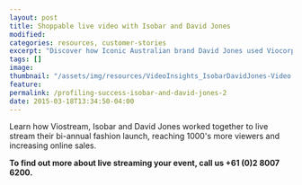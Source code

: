 ```yaml
---
layout: post
title: Shoppable live video with Isobar and David Jones
modified:
categories: resources, customer-stories
excerpt: "Discover how Iconic Australian brand David Jones used Viocorp's experienced team and technology to reach 1000's more people and increase sales at the same time."
tags: []
image:
thumbnail: "/assets/img/resources/VideoInsights_IsobarDavidJones-Video.jpg"
feature:
permalink: /profiling-success-isobar-and-david-jones-2
date: 2015-03-18T13:34:50-04:00
---
```


<div class="t-center video-containers mt-5 mb-5">
	<script src="https://publish.viostream.com/embed/ctoazt9rdytz"></script>
</div>

Learn how Viostream, Isobar and David Jones worked together to live stream their bi-annual fashion launch, reaching 1000's more viewers and increasing online sales.

<strong>To find out more about live streaming your event, call us +61 (0)2 8007 6200.</strong>